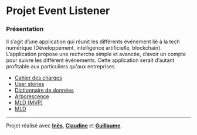 # Projet Event Listener

### Présentation
Il s’agit d’une application qui réunit les différents événement lié à la tech
numérique (Développement, intelligence artificielle, blockchain).
L’application propose une recherche simple et avancée, d’avoir un compte
pour suivre les différent événements.
Cette application serait d’autant profitable aux particuliers qu&#39;aux
entreprises.

- <a href="docs/CDC.md" target="_blank">Cahier des charges</a>
- <a href="docs/User_Stories.md" target="_blank">User stories</a>
- <a href="docs/DD.md" target="_blank">Dictionnaire de données</a>
- <a href="docs/Arborescence.png" target="_blank">Arborescence</a>
- <a href="docs/MLD-mvp.png" target="_blank">MLD (MVP)</a>
- <a href="docs/MLD-done.png" target="_blank">MLD</a>

___
Projet réalisé avec __[Inès](https://github.com/ines-mouandjolobe)__, __[Claudine](https://github.com/Nanouchkaya)__ et __[Guillaume](https://github.com/JoK3R59)__.
